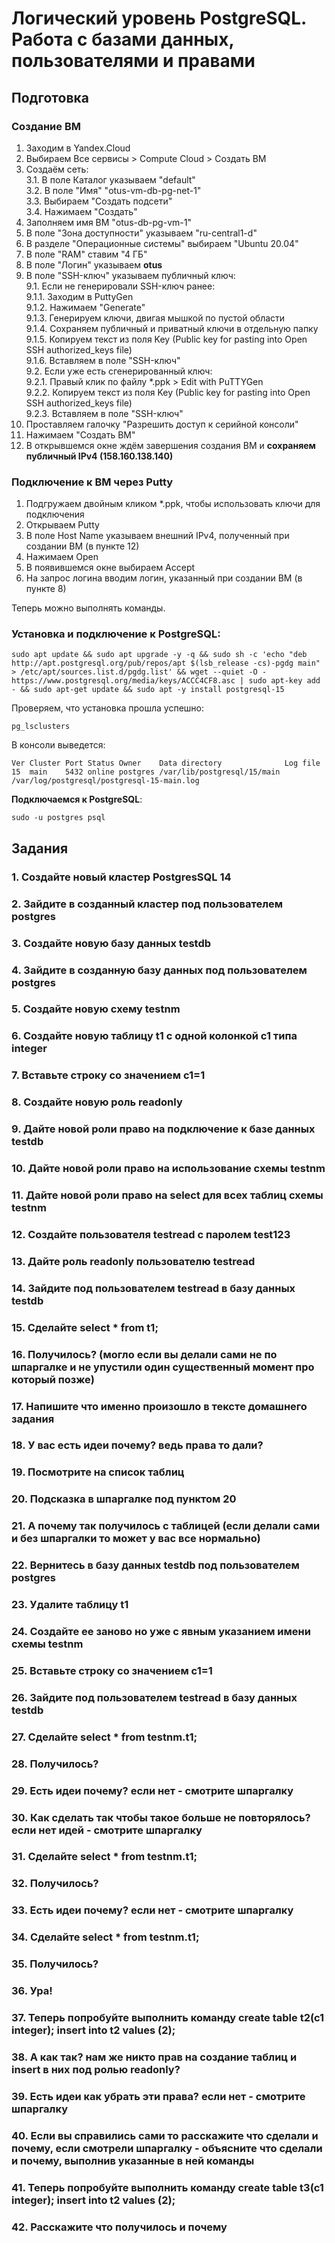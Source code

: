 # Логический уровень PostgreSQL. Работа с базами данных, пользователями и правами

## Подготовка

### Создание ВМ

1. Заходим в Yandex.Cloud
2. Выбираем Все сервисы > Compute Cloud > Создать ВМ
3. Создаём сеть:  
3.1. В поле Каталог указываем "default"  
3.2. В поле "Имя" "otus-vm-db-pg-net-1"  
3.3. Выбираем "Создать подсети"  
3.4. Нажимаем "Создать"  
4. Заполняем имя ВМ "otus-db-pg-vm-1"
5. В поле "Зона доступности" указываем "ru-central1-d"
6. В разделе "Операционные системы" выбираем "Ubuntu 20.04"
7. В поле "RAM" ставим "4 ГБ"
8. В поле "Логин" указываем **otus**  
9. В поле "SSH-ключ" указываем публичный ключ:  
9.1. Если не генерировали SSH-ключ ранее:  
9.1.1. Заходим в PuttyGen  
9.1.2. Нажимаем "Generate"  
9.1.3. Генерируем ключи, двигая мышкой по пустой области  
9.1.4. Сохраняем публичный и приватный ключи в отдельную папку  
9.1.5. Копируем текст из поля Key (Public key for pasting into Open SSH authorized_keys file)  
9.1.6. Вставляем в поле "SSH-ключ"  
9.2. Если уже есть сгенерированный ключ:  
9.2.1. Правый клик по файлу *.ppk > Edit with PuTTYGen  
9.2.2. Копируем текст из поля Key (Public key for pasting into Open SSH authorized_keys file)  
9.2.3. Вставляем в поле "SSH-ключ"  
10. Проставляем галочку "Разрешить доступ к серийной консоли"  
11. Нажимаем "Создать ВМ"  
12. В открывшемся окне ждём завершения создания ВМ и **сохраняем публичный IPv4 (158.160.138.140)**  

### Подключение к ВМ через Putty

1. Подгружаем двойным кликом *.ppk, чтобы использовать ключи для подключения
2. Открываем Putty
3. В поле Host Name указываем внешний IPv4, полученный при создании ВМ (в пункте 12)
4. Нажимаем Open
5. В появившемся окне выбираем Accept
6. На запрос логина вводим логин, указанный при создании ВМ (в пункте 8)  
  
Теперь можно выполнять команды.

### Установка и подключение к PostgreSQL:
```
sudo apt update && sudo apt upgrade -y -q && sudo sh -c 'echo "deb http://apt.postgresql.org/pub/repos/apt $(lsb_release -cs)-pgdg main" > /etc/apt/sources.list.d/pgdg.list' && wget --quiet -O - https://www.postgresql.org/media/keys/ACCC4CF8.asc | sudo apt-key add - && sudo apt-get update && sudo apt -y install postgresql-15
```

Проверяем, что установка прошла успешно:
```
pg_lsclusters
```

В консоли выведется:
```
Ver Cluster Port Status Owner    Data directory              Log file
15  main    5432 online postgres /var/lib/postgresql/15/main /var/log/postgresql/postgresql-15-main.log
```

**Подключаемся к PostgreSQL**:
```
sudo -u postgres psql
```

## Задания

### 1. Создайте новый кластер PostgresSQL 14
### 2. Зайдите в созданный кластер под пользователем postgres
### 3. Создайте новую базу данных testdb
### 4. Зайдите в созданную базу данных под пользователем postgres
### 5. Создайте новую схему testnm
### 6. Создайте новую таблицу t1 с одной колонкой c1 типа integer
### 7. Вставьте строку со значением c1=1
### 8. Создайте новую роль readonly
### 9. Дайте новой роли право на подключение к базе данных testdb
### 10. Дайте новой роли право на использование схемы testnm
### 11. Дайте новой роли право на select для всех таблиц схемы testnm
### 12. Создайте пользователя testread с паролем test123
### 13. Дайте роль readonly пользователю testread
### 14. Зайдите под пользователем testread в базу данных testdb
### 15. Сделайте select * from t1;
### 16. Получилось? (могло если вы делали сами не по шпаргалке и не упустили один существенный момент про который позже)
### 17. Напишите что именно произошло в тексте домашнего задания
### 18. У вас есть идеи почему? ведь права то дали?
### 19. Посмотрите на список таблиц
### 20. Подсказка в шпаргалке под пунктом 20
### 21. А почему так получилось с таблицей (если делали сами и без шпаргалки то может у вас все нормально)
### 22. Вернитесь в базу данных testdb под пользователем postgres
### 23. Удалите таблицу t1
### 24. Создайте ее заново но уже с явным указанием имени схемы testnm
### 25. Вставьте строку со значением c1=1
### 26. Зайдите под пользователем testread в базу данных testdb
### 27. Сделайте select * from testnm.t1;
### 28. Получилось?
### 29. Есть идеи почему? если нет - смотрите шпаргалку
### 30. Как сделать так чтобы такое больше не повторялось? если нет идей - смотрите шпаргалку
### 31. Сделайте select * from testnm.t1;
### 32. Получилось?
### 33. Есть идеи почему? если нет - смотрите шпаргалку
### 34. Сделайте select * from testnm.t1;
### 35. Получилось?
### 36. Ура!
### 37. Теперь попробуйте выполнить команду create table t2(c1 integer); insert into t2 values (2);
### 38. А как так? нам же никто прав на создание таблиц и insert в них под ролью readonly?
### 39. Есть идеи как убрать эти права? если нет - смотрите шпаргалку
### 40. Если вы справились сами то расскажите что сделали и почему, если смотрели шпаргалку - объясните что сделали и почему, выполнив указанные в ней команды
### 41. Теперь попробуйте выполнить команду create table t3(c1 integer); insert into t2 values (2);
### 42. Расскажите что получилось и почему
